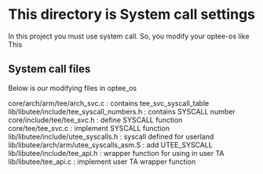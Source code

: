 # This directory is System call settings

In this project you must use system call.
So, you modify your optee-os like This

## System call files
Below is our modifying files in optee_os


core/arch/arm/tee/arch_svc.c                : contains tee_svc_syscall_table  
lib/libutee/include/tee_syscall_numbers.h   : contains SYSCALL number  
core/include/tee/tee_svc.h                  : define SYSCALL function  
core/tee/tee_svc.c                          : implement SYSCALL function  
lib/libutee/include/utee_syscalls.h         : syscall defined for userland  
lib/libutee/arch/arm/utee_syscalls_asm.S    : add UTEE_SYSCALL  
lib/libutee/include/tee_api.h               : wrapper function for using in user TA  
lib/libutee/tee_api.c                       : implement user TA wrapper function  





